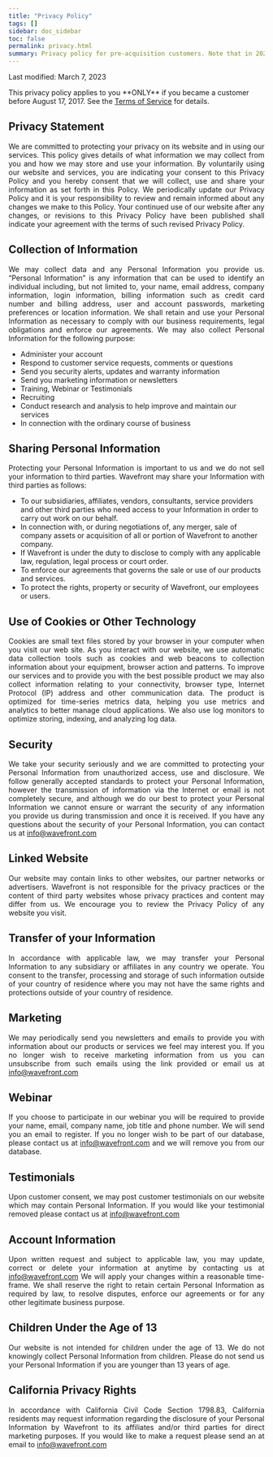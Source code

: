```yaml
---
title: "Privacy Policy"
tags: []
sidebar: doc_sidebar
toc: false
permalink: privacy.html
summary: Privacy policy for pre-acquisition customers. Note that in 2023, the product name for Tanzu Observability by Wavefront has been changed to VMware Aria Operations for Applications.
---
```


<p>Last modified: March 7, 2023</p>
This privacy policy applies to you **ONLY** if you became a customer before August 17, 2017. See the <a href="/terms_of_service.html">Terms of Service</a> for details.
<h2><strong>Privacy Statement</strong></h2>
<p style="font-weight: 400; text-align: justify;">We are committed to protecting your privacy on its website and in using our services. This policy gives details of what information we may collect from you and how we may store and use your information. By voluntarily using our website and services, you are indicating your consent to this Privacy Policy and you hereby consent that we will collect, use and share your information as set forth in this Policy. We periodically update our Privacy Policy and it is your responsibility to review and remain informed about any changes we make to this Policy. Your continued use of our website after any changes, or revisions to this Privacy Policy have been published shall indicate your agreement with the terms of such revised Privacy Policy.</p>
<h2><strong>Collection of Information</strong></h2>
<p style="font-weight: 400; text-align: justify;">We may collect data and any Personal Information you provide us. “Personal Information” is any information that can be used to identify an individual including, but not limited to, your name, email address, company information, login information, billing information such as credit card number and billing address, user and account passwords, marketing preferences or location information. We shall retain and use your Personal Information as necessary to comply with our business requirements, legal obligations and enforce our agreements. We may also collect Personal Information for the following purpose:</p>
<ul>
<li style="font-weight: 400;"><span style="font-weight: 400;">Administer your account </span></li>
<li style="font-weight: 400;"><span style="font-weight: 400;">Respond to customer service requests, comments or questions</span></li>
<li style="font-weight: 400;"><span style="font-weight: 400;">Send you security alerts, updates and warranty information</span></li>
<li style="font-weight: 400;"><span style="font-weight: 400;">Send you marketing information or newsletters</span></li>
<li style="font-weight: 400;"><span style="font-weight: 400;">Training, Webinar or Testimonials </span></li>
<li style="font-weight: 400;"><span style="font-weight: 400;">Recruiting</span></li>
<li style="font-weight: 400;"><span style="font-weight: 400;">Conduct research and analysis to help improve and maintain our services</span></li>
<li style="font-weight: 400;"><span style="font-weight: 400;">In connection with the ordinary course of business</span></li>
</ul>
<h2><strong>Sharing Personal Information</strong></h2>
<p style="font-weight: 400; text-align: justify;">Protecting your Personal Information is important to us and we do not sell your information to third parties. Wavefront may share your Information with third parties as follows:</p>
<ul>
<li style="font-weight: 400;"><span style="font-weight: 400;">To our subsidiaries, affiliates, vendors, consultants, service providers and other third parties who need access to your Information in order to carry out work on our behalf.</span></li>
<li style="font-weight: 400;"><span style="font-weight: 400;">In connection with, or during negotiations of, any merger, sale of company assets or acquisition of all or portion of Wavefront to another company.</span></li>
<li style="font-weight: 400;"><span style="font-weight: 400;">If Wavefront is under the duty to disclose to comply with any applicable law, regulation, legal process or court order.</span></li>
<li style="font-weight: 400;"><span style="font-weight: 400;">To enforce our agreements that governs the sale or use of our products and services.</span></li>
<li style="font-weight: 400;"><span style="font-weight: 400;">To protect the rights, property or security of Wavefront, our employees or users. </span></li>
</ul>
<h2><strong>Use of Cookies or Other Technology</strong></h2>
<p style="font-weight: 400; text-align: justify;">Cookies are small text files stored by your browser in your computer when you visit our web site. As you interact with our website, we use automatic data collection tools such as cookies and web beacons to collection information about your equipment, browser action and patterns. To improve our services and to provide you with the best possible product we may also collect information relating to your connectivity, browser type, Internet Protocol (IP) address and other communication data. The product is optimized for time-series metrics data, helping you use metrics and analytics to better manage cloud applications. We also use log monitors to optimize storing, indexing, and analyzing log data.</p>
<h2><strong>Security</strong></h2>
<p style="font-weight: 400; text-align: justify;">We take your security seriously and we are committed to protecting your Personal Information from unauthorized access, use and disclosure.  We follow generally accepted standards to protect your Personal Information, however the transmission of information via the Internet or email is not completely secure, and although we do our best to protect your Personal Information we cannot ensure or warrant the security of any information you provide us during transmission and once it is received. If you have any questions about the security of your Personal Information, you can contact us at <a class="email" href="#" onclick="javascript:window.location='mailto:info@wavefront.com'">info@wavefront.com</a></p>
<h2><strong>Linked Website</strong></h2>
<p style="font-weight: 400; text-align: justify;">Our website may contain links to other websites, our partner networks or advertisers. Wavefront is not responsible for the privacy practices or the content of third party websites whose privacy practices and content may differ from us. We encourage you to review the Privacy Policy of any website you visit.</p>
<h2><strong>Transfer of your Information</strong></h2>
<p style="font-weight: 400; text-align: justify;">In accordance with applicable law, we may transfer your Personal Information to any subsidiary or affiliates in any country we operate. You consent to the transfer, processing and storage of such information outside of your country of residence where you may not have the same rights and protections outside of your country of residence.</p>
<h2><strong>Marketing</strong></h2>
<p style="font-weight: 400; text-align: justify;">We may periodically send you newsletters and emails to provide you with information about our products or services we feel may interest you. If you no longer wish to receive marketing information from us you can unsubscribe from such emails using the link provided or email us at <a class="email" href="#" onclick="javascript:window.location='mailto:info@wavefront.com'">info@wavefront.com</a></p>
<h2><strong>Webinar</strong></h2>
<p style="font-weight: 400; text-align: justify;">If you choose to participate in our webinar you will be required to provide your name, email, company name, job title and phone number. We will send you an email to register. If you no longer wish to be part of our database, please contact us at <a class="email" href="#" onclick="javascript:window.location='mailto:info@wavefront.com'">info@wavefront.com</a> and we will remove you from our database.</p>
<h2><strong>Testimonials</strong></h2>
<p style="font-weight: 400; text-align: justify;">Upon customer consent, we may post customer testimonials on our website which may contain Personal Information. If you would like your testimonial removed please contact us at <a class="email" href="#" onclick="javascript:window.location='mailto:info@wavefront.com'">info@wavefront.com</a></p>
<h2><strong>Account Information</strong></h2>
<p style="font-weight: 400; text-align: justify;">Upon <span style="font-weight: 400;">written request and subject to applicable law, you may update, correct or delete your information at anytime by contacting us at <a class="email" href="#" onclick="javascript:window.location='mailto:info@wavefront.com'">info@wavefront.com</a> We will apply your changes within a reasonable time-frame. We shall reserve the right to retain certain Personal Information as required by law, to resolve disputes, enforce our agreements or for any other legitimate business purpose.</span></p>
<h2><strong>Children Under the Age of 13</strong></h2>
<p style="font-weight: 400; text-align: justify;">Our website is not intended for children under the age of 13. We do not knowingly collect Personal Information from children. Please do not send us your Personal Information if you are younger than 13 years of age.</p>
<h2><strong>California Privacy Rights</strong></h2>
<p style="font-weight: 400; text-align: justify;">In accordance with California Civil Code Section 1798.83, California residents may request information regarding the disclosure of your Personal Information by Wavefront to its affiliates and/or third parties for direct marketing purposes. If you would like to make a request please send an at email to <a class="email" href="#" onclick="javascript:window.location='mailto:info@wavefront.com'">info@wavefront.com</a></p>
